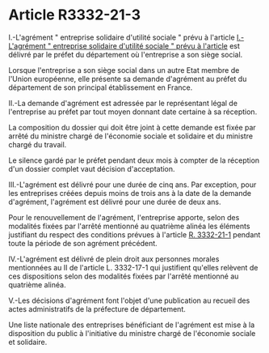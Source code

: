 # Article R3332-21-3

I.-L'agrément " entreprise solidaire d'utilité sociale " prévu à l'article [I.-L'agrément " entreprise solidaire d'utilité sociale " prévu à l'article][1] est délivré par le préfet du département où l'entreprise a son siège social. 

Lorsque l'entreprise a son siège social dans un autre Etat membre de l'Union européenne, elle présente sa demande d'agrément au préfet du département de son principal établissement en France. 

II.-La demande d'agrément est adressée par le représentant légal de l'entreprise au préfet par tout moyen donnant date certaine à sa réception. 

La composition du dossier qui doit être joint à cette demande est fixée par arrêté du ministre chargé de l'économie sociale et solidaire et du ministre chargé du travail. 

Le silence gardé par le préfet pendant deux mois à compter de la réception d'un dossier complet vaut décision d'acceptation. 

III.-L'agrément est délivré pour une durée de cinq ans. Par exception, pour les entreprises créées depuis moins de trois ans à la date de la demande d'agrément, l'agrément est délivré pour une durée de deux ans. 

Pour le renouvellement de l'agrément, l'entreprise apporte, selon des modalités fixées par l'arrêté mentionné au quatrième alinéa les éléments justifiant du respect des conditions prévues à l'article [R. 3332-21-1][2] pendant toute la période de son agrément précédent. 

IV.-L'agrément est délivré de plein droit aux personnes morales mentionnées au II de l'article L. 3332-17-1 qui justifient qu'elles relèvent de ces dispositions selon des modalités fixées par l'arrêté mentionné au quatrième alinéa. 

V.-Les décisions d'agrément font l'objet d'une publication au recueil des actes administratifs de la préfecture de département. 

Une liste nationale des entreprises bénéficiant de l'agrément est mise à la disposition du public à l'initiative du ministre chargé de l'économie sociale et solidaire.

 [1]: /affichCodeArticle.do?cidTexte=LEGITEXT000006072050&idArticle=LEGIARTI000019292111&dateTexte=&categorieLien=cid
 [2]: /affichCodeArticle.do?cidTexte=LEGITEXT000006072050&idArticle=LEGIARTI000020415018&dateTexte=&categorieLien=cid